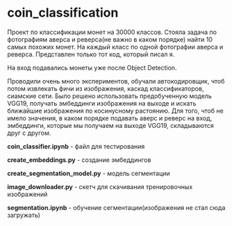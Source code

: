 # coin_classification
Проект по классификации монет на 30000 классов. Стояла задача по фотографиям аверса и реверса(не важно в каком порядке) найти 10 самых похожих монет. На каждый класс по одной фотографии аверса и реверса.
Представлен только тот код, который писал я.

На вход подавались монеты уже после Object Detection.

Проводили очень много экспериментов, обучали автокодировщик, чтоб потом извлекать фичи из изображения, каскад классификаторов, сиамские сети. Было решено использовать предобученную модель VGG19, получать эмбеддинги изображения на выходе и искать ближайшие изображения по косинусному растоянию. Для того, чтоб не имело значения, в каком порядке подавать аверс и реверс на вход, эмбеддинги, которые мы получаем на выходе VGG19, складываются друг с другом.

**coin_classifier.ipynb** - файл для тестирования

**create_embeddings.py** - создание эмбеддингов

**create_segmentation_model.py** - модель сегментации

**image_downloader.py** - скетч для скачивания тренировочных изображений

**segmentation.ipynb** - обучение сегментации(изображения не стал сюда загружать)
